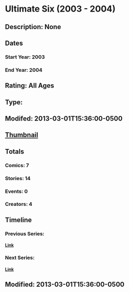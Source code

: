 # Ultimate Six (2003 - 2004)
## Description: None
## Dates
### Start Year: 2003
### End Year: 2004
## Rating: All Ages
## Type: 
## Modifed: 2013-03-01T15:36:00-0500
## [Thumbnail](http://i.annihil.us/u/prod/marvel/i/mg/f/a0/513110a56d752.jpg)
## Totals
### Comics: 7
### Stories: 14
### Events: 0
### Creators: 4
## Timeline
### Previous Series: 
#### [Link]()
### Next Series: 
#### [Link]()
## Modified: 2013-03-01T15:36:00-0500
